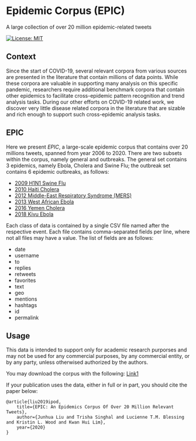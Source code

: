 # Epidemic Corpus (EPIC)
A large collection of over 20 million epidemic-related tweets

[![License: MIT](https://img.shields.io/badge/License-GPLv3-brightgreen.svg)](https://www.gnu.org/licenses/quick-guide-gplv3.pdf)
<br>

## Context

Since the start of COVID-19, several relevant corpora from various sources are presented in the literature that contain millions of data points. While these corpora are valuable in supporting many analysis on this specific pandemic, researchers require additional benchmark corpora that contain other epidemics to facilitate cross-epidemic pattern recognition and trend analysis tasks. During our other efforts on COVID-19 related work, we discover very little disease related corpora in the literature that are sizable and rich enough to support such cross-epidemic analysis tasks.

## EPIC

Here we present _EPIC_, a large-scale epidemic corpus that contains over 20 millions tweets, spanned from year 2006 to 2020.
There are two subsets within the corpus, namely general and outbreaks. The general set contains 3 epidemics, namely Ebola, Cholera and Swine Flu; the outbreak set contains 6 epidemic outbreaks, as follows:

* [2009 H1N1 Swine Flu](https://www.who.int/csr/disease/swineflu/en/)
* [2010 Haiti Cholera](https://www.who.int/csr/don/2010_10_26/en/)
* [2012 Middle-East Respiratory Syndrome (MERS)](https://www.who.int/emergencies/mers-cov/en/)
* [2013 West African Ebola](https://www.who.int/csr/disease/ebola/en/)
* [2016 Yemen Cholera](https://en.wikipedia.org/wiki/2016–2020_Yemen_cholera_outbreak)
* [2018 Kivu Ebola](https://en.wikipedia.org/wiki/Kivu_Ebola_epidemic)

Each class of data is contained by a single CSV file named after the respective event. Each file contains comma-separated fields per line, where not all files may have a value. The list of fields are as follows:

* date
* username	
* to
* replies
* retweets
* favorites
* text
* geo
* mentions
* hashtags
* id
* permalink

## Usage

This data is intended to support only for academic research purporses and may not be used for any commercial purposes, by any commercial entity, or by any party, unless otherwised authorized by the authors. 

You may download the corpus with the following: [Link1](https://drive.google.com/file/d/1cm5fqfG3m-s_0Z1bM76gW4Itw6V_L206/view?usp=sharing)

If your publication uses the data, either in full or in part, you should cite the paper below:

```
@article{liu2019ipod,
    title={EPIC: An Epidemics Corpus Of Over 20 Million Relevant Tweets},
    author={Junhua Liu and Trisha Singhal and Lucienne T.M. Blessing and Kristin L. Wood and Kwan Hui Lim},
    year={2020}
}
```

